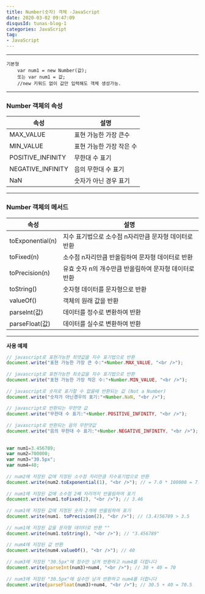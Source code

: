 ```yaml
---
title: Number(숫자) 객체 -JavaScript
date: 2020-03-02 09:47:09
disqusId: tunas-blog-1
categories: JavaScript
tag: 
- JavaScript
---
```


* * *

    기본형 
        var num1 = new Number(값);
        또는 var num1 = 값;
        //new 키워드 없이 값만 입력해도 객체 생성가능.

* * *

<!-- more -->

### Number 객체의 속성

| 속성               | 설명                     |
|--------------------|--------------------------|
| MAX_VALUE          | 표현 가능한 가장 큰수    |
| MIN_VALUE          | 표현 가능한 가장 작은 수 |
| POSITIVE_INFINITY | 무한대 수 표기           |
| NEGATIVE_INFINITY | 음의 무한대 수 표기      |
| NaN                | 숫자가 아닌 경우 표기    |

* * *

### Number 객체의 메서드

| 속성             | 설명                                                   |
|------------------|--------------------------------------------------------|
| toExponential(n) | 지수 표기법으로 소수점 n자리만큼 문자형 데이터로 반환  |
| toFixed(n)       | 소수점 n자리만큼 반올림하여 문자형 데이터로 반환       |
| toPrecision(n)   | 유효 숫자 n의 개수만큼 반올림하여 문자형 데이터로 반환 |
| toString()       | 숫자형 데이터를 문자형으로 반환                        |
| valueOf()        | 객체의 원래 값을 반환                                  |
| parselnt(값)     | 데이터를 정수로 변환하여 반환                          |
| parseFloat(값)   | 데이터를 실수로 변환하여 반환                          |


* * *

**사용 예제**

```js  
// javascript로 표현가능한 최댓값을 지수 표기법으로 반환  
document.write("표현 가능한 가장 큰 수:"+Number.MAX_VALUE, "<br />");  
  
// javascript로 표현가능한 최솟값을 지수 표기법으로 반환  
document.write("표현 가능한 가장 작은 수:"+Number.MIN_VALUE, "<br />");  
  
// javascript로 숫자로 표기할 수 없을때 반환되는 값 (Not a Number)  
document.write("숫자가 아닌경우의 표기:"+Number.NaN, "<br />");  
  
// javascript로 반환되는 무한댓 값  
document.write("무한대 수 표기:"+Number.POSITIVE_INFINITY, "<br />");  
  
// javascript로 반환되는 음의 무한댓값  
document.write("음의 무한대 수 표기:"+Number.NEGATIVE_INFINITY, "<br />");  
    
  
var num1=3.456789;  
var num2=700000;  
var num3="30.5px";  
var num4=40;  
  
// num2에 저장된 값에 지정된 소수점 자리만큼 지수표기법으로 반환  
document.write(num2.toExponential(1), "<br />"); // = 7.0 * 100000 = 7.0e+5  
  
// num1에 저장된 값에 소수점 2째 자리까지 반올림하여 표기  
document.write(num1.toFixed(2), "<br />"); // 3.46  
  
// num1에 저장된 값에 지정된 숫자 2개에 반올림하여 표기  
document.write(num1. toPrecision(2), "<br />"); // (3.4)56789 > 3.5  
  
// num1에 저장된 값을 문자형 데이터로 반환 ""  
document.write(num1.toString(), "<br />"); // "3.456789"  
  
// num4에 저장된 값 반환  
document.write(num4.valueOf(), "<br />"); // 40  
  
// num3에 저장된 "30.5px"에 정수만 남겨 반환하고 num4를 더합니다  
document.write(parseInt(num3)+num4, "<br />"); // 30 + 40 = 70  
  
// num3에 저장된 "30.5px"에 실수만 남겨 반환하고 num4를 더합니다  
document.write(parseFloat(num3)+num4, "<br />"); // 30.5 + 40 = 70.5  
```